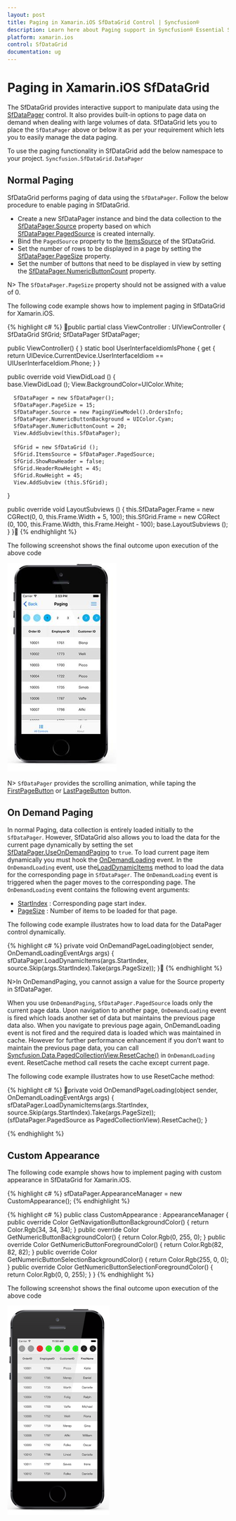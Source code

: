 ```yaml
---
layout: post
title: Paging in Xamarin.iOS SfDataGrid Control | Syncfusion®
description: Learn here about Paging support in Syncfusion® Essential Studio® Xamarin.iOS SfDataGrid Control, its elements, and more.
platform: xamarin.ios
control: SfDataGrid
documentation: ug
---
```


# Paging in Xamarin.iOS SfDataGrid
The SfDataGrid provides interactive support to manipulate data using the [SfDataPager](http://help.syncfusion.com/cr/xamarin-ios/Syncfusion.SfDataGrid.DataPager.html) control. It also provides built-in options to page data on demand when dealing with large volumes of data. SfDataGrid lets you to place the `SfDataPager` above or below it as per your requirement which lets you to easily manage the data paging.

To use the paging functionality in SfDataGrid add the below namespace to your project.
`Syncfusion.SfDataGrid.DataPager`

## Normal Paging

SfDataGrid performs paging of data using the `SfDataPager`. Follow the below procedure to enable paging in SfDataGrid.

* Create a new SfDataPager instance and bind the data collection to the [SfDataPager.Source](https://help.syncfusion.com/cr/xamarin-ios/Syncfusion.SfDataGrid.DataPager.SfDataPager.html#Syncfusion_SfDataGrid_DataPager_SfDataPager_Source) property based on which [SfDataPager.PagedSource](https://help.syncfusion.com/cr/xamarin-ios/Syncfusion.SfDataGrid.DataPager.SfDataPager.html#Syncfusion_SfDataGrid_DataPager_SfDataPager_PagedSource) is created internally. 
* Bind the `PagedSource` property to the [ItemsSource](https://help.syncfusion.com/cr/xamarin-ios/Syncfusion.SfDataGrid.SfDataGrid.html#Syncfusion_SfDataGrid_SfDataGrid_ItemsSource) of the SfDataGrid. 
* Set the number of rows to be displayed in a page by setting the [SfDataPager.PageSize](https://help.syncfusion.com/cr/xamarin-ios/Syncfusion.SfDataGrid.DataPager.SfDataPager.html#Syncfusion_SfDataGrid_DataPager_SfDataPager_PageSize) property.
* Set the number of buttons that need to be displayed in view by setting the [SfDataPager.NumericButtonCount](https://help.syncfusion.com/cr/xamarin-ios/Syncfusion.SfDataGrid.DataPager.SfDataPager.html#Syncfusion_SfDataGrid_DataPager_SfDataPager_NumericButtonCount) property.

N> The `SfDataPager.PageSize` property should not be assigned with a value of 0.

The following code example shows how to implement paging in SfDataGrid for Xamarin.iOS.

{% highlight c# %}
public partial class ViewController : UIViewController
{
   SfDataGrid SfGrid;
   SfDataPager SfDataPager;
  
   public ViewController()
   {
   }
   static bool UserInterfaceIdiomIsPhone
   {
      get { return UIDevice.CurrentDevice.UserInterfaceIdiom == UIUserInterfaceIdiom.Phone; }
   }

   public override void ViewDidLoad ()
   {        
      base.ViewDidLoad ();
      View.BackgroundColor=UIColor.White;

      SfDataPager = new SfDataPager();
      SfDataPager.PageSize = 15;
      SfDataPager.Source = new PagingViewModel().OrdersInfo;
      SfDataPager.NumericButtonBackground = UIColor.Cyan;
      SfDataPager.NumericButtonCount = 20;
      View.AddSubview(this.SfDataPager);

      SfGrid = new SfDataGrid ();
      SfGrid.ItemsSource = SfDataPager.PagedSource;
      SfGrid.ShowRowHeader = false;
      SfGrid.HeaderRowHeight = 45;
      SfGrid.RowHeight = 45;
      View.AddSubview (this.SfGrid);
   }
		
   public override void LayoutSubviews ()
   {
      this.SfDataPager.Frame = new CGRect(0, 0, this.Frame.Width + 5, 100);
      this.SfGrid.Frame = new CGRect (0, 100, this.Frame.Width, this.Frame.Height - 100);
      base.LayoutSubviews ();
   }
}
{% endhighlight %}

The following screenshot shows the final outcome upon execution of the above code

![Xamarin.iOS SfDataGrid Paging](SfDataGrid_images/Paging_img1.jpeg)

N> `SfDataPager` provides the scrolling animation, while taping the [FirstPageButton](http://help.syncfusion.com/cr/xamarin-ios/Syncfusion.SfDataGrid.DataPager.NavigationButtons.html) or [LastPageButton](http://help.syncfusion.com/cr/xamarin-ios/Syncfusion.SfDataGrid.DataPager.NavigationButtons.html) button.

## On Demand Paging	

In normal Paging, data collection is entirely loaded initially to the `SfDataPager`. However, SfDataGrid also allows you to load the data for the current page dynamically by setting the set [SfDataPager.UseOnDemandPaging](https://help.syncfusion.com/cr/xamarin-ios/Syncfusion.SfDataGrid.DataPager.SfDataPager.html#Syncfusion_SfDataGrid_DataPager_SfDataPager_UseOnDemandPaging) to `true`.
To load current page item dynamically you must hook the [OnDemandLoading](https://help.syncfusion.com/cr/xamarin-ios/Syncfusion.SfDataGrid.DataPager.SfDataPager.html) event. In the `OnDemandLoading` event, use the[LoadDynamicItems](https://help.syncfusion.com/cr/xamarin-ios/Syncfusion.SfDataGrid.DataPager.SfDataPager.html#Syncfusion_SfDataGrid_DataPager_SfDataPager_LoadDynamicItems_System_Int32_System_Collections_IEnumerable_) method to load the data for the corresponding page in `SfDataPager`.
The `OnDemandLoading` event is triggered when the pager moves to the corresponding page. The `OnDemandLoading` event contains the following event arguments:

*  [StartIndex](https://help.syncfusion.com/cr/xamarin-ios/Syncfusion.SfDataGrid.DataPager.OnDemandLoadingEventArgs.html#Syncfusion_SfDataGrid_DataPager_OnDemandLoadingEventArgs_StartIndex) : Corresponding page start index.
*  [PageSize](https://help.syncfusion.com/cr/xamarin-ios/Syncfusion.SfDataGrid.DataPager.OnDemandLoadingEventArgs.html#Syncfusion_SfDataGrid_DataPager_OnDemandLoadingEventArgs_PageSize) : Number of items to be loaded for that page.

The following code example illustrates how to load data for the DataPager control dynamically.

{% highlight c# %}
private void OnDemandPageLoading(object sender, OnDemandLoadingEventArgs args)
{
   sfDataPager.LoadDynamicItems(args.StartIndex, source.Skip(args.StartIndex).Take(args.PageSize));
}
{% endhighlight %}

N>In OnDemandPaging, you cannot assign a value for the Source property in SfDataPager.

When you use `OnDemandPaging`, `SfDataPager.PagedSource` loads only the current page data. Upon navigation to another page, `OnDemandLoading` event is fired which loads another set of data but maintains the previous page data also. When you navigate to previous page again, OnDemandLoading event is not fired and the required data is loaded which was maintained in cache. However for further performance enhancement if you don’t want to maintain the previous page data, you can call [Syncfusion.Data.PagedCollectionView.ResetCache()](https://help.syncfusion.com/cr/xamarin-ios/Syncfusion.Data.PagedCollectionView.html#Syncfusion_Data_PagedCollectionView_ResetCache) in `OnDemandLoading` event. ResetCache method call resets the cache except current page.

The following code example illustrates how to use ResetCache method:

{% highlight c# %}
private void OnDemandPageLoading(object sender, OnDemandLoadingEventArgs args)
{
  sfDataPager.LoadDynamicItems(args.StartIndex, source.Skip(args.StartIndex).Take(args.PageSize));
  (sfDataPager.PagedSource as PagedCollectionView).ResetCache();
}

{% endhighlight %}

## Custom Appearance

The following code example shows how to implement paging with custom appearance in SfDataGrid for Xamarin.iOS.

{% highlight c# %}
sfDataPager.AppearanceManager = new CustomAppearance();
{% endhighlight %}

{% highlight c# %}
public class CustomAppearance : AppearanceManager
{
    public override Color GetNavigationButtonBackgroundColor()
    {
        return Color.Rgb(34, 34, 34);
    }
    public override Color GetNumericButtonBackgroundColor()
    {
        return Color.Rgb(0, 255, 0);
    }
    public override Color GetNumericButtonForegroundColor()
    {
        return Color.Rgb(82, 82, 82);
    }
    public override Color GetNumericButtonSelectionBackgroundColor()
    {
        return Color.Rgb(255, 0, 0);
    }
    public override Color GetNumericButtonSelectionForegroundColor()
    {
        return Color.Rgb(0, 0, 255);
    }
}
{% endhighlight %}

The following screenshot shows the final outcome upon execution of the above code 

![Xamarin.iOS SfDataGrid Custom Page Appearance](SfDataGrid_images/CustomPageAppearence.png)

